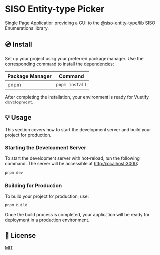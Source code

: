 # SISO Entity-type Picker

Single Page Application providing a GUI to the [@siso-entity-type/lib](https://github.com/rinzeb/siso-entity-type) SISO Enumerations library.

## 💿 Install

Set up your project using your preferred package manager. Use the corresponding command to install the dependencies:

| Package Manager                      | Command        |
| ------------------------------------ | -------------- |
| [pnpm](https://pnpm.io/installation) | `pnpm install` |

After completing the installation, your environment is ready for Vuetify development.

## 💡 Usage

This section covers how to start the development server and build your project for production.

### Starting the Development Server

To start the development server with hot-reload, run the following command. The server will be accessible at [http://localhost:3000](http://localhost:3000):

```bash
pnpm dev
```

### Building for Production

To build your project for production, use:

```bash
pnpm build
```

Once the build process is completed, your application will be ready for deployment in a production environment.

## 📑 License

[MIT](http://opensource.org/licenses/MIT)
